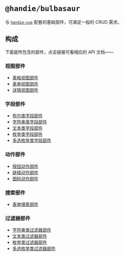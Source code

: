 # `@handie/bulbasaur`

与 [`handie-vue`](https://github.com/handiejs/handie-vue) 配套的基础部件，可满足一般的 CRUD 需求。

## 构成

下面是所包含的部件，点击链接可看相应的 API 文档——

### 视图部件

- [表格视图部件](src/view/table/README.md)
- [表单视图部件](src/view/form/README.md)
- [详情视图部件](src/view/detail/README.md)

### 字段部件

- [布尔类字段部件](src/field/boolean/README.md)
- [字符串类字段部件](src/field/string/README.md)
- [文本类字段部件](src/field/text/README.md)
- [枚举类字段部件](src/field/enum/README.md)
- [多选枚举类字段部件](src/field/multi-enum/README.md)

### 动作部件

- [按钮动作部件](src/action/button/README.md)
- [链接动作部件](src/action/link/README.md)
- [图标动作部件](src/action/icon/README.md)

### 搜索部件

- [表单搜索部件](src/search/form-search/README.md)

### 过滤器部件

- [字符串类过滤器部件](src/filter/string/README.md)
- [文本类过滤器部件](src/filter/text/README.md)
- [枚举类过滤器部件](src/filter/enum/README.md)
- [多选枚举类过滤器部件](src/filter/multi-enum/README.md)
